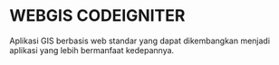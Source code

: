 # WEBGIS CODEIGNITER
Aplikasi GIS berbasis web standar yang dapat dikembangkan menjadi aplikasi yang lebih bermanfaat kedepannya.


